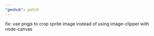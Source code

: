 ```yaml
---
"geohub": patch
---
```


fix: use pngjs to crop sprite image instead of using image-clipper with node-canvas
